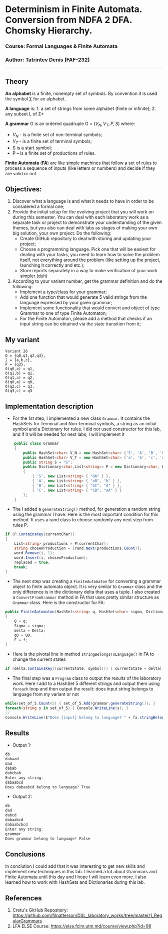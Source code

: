 # Determinism in Finite Automata. Conversion from NDFA 2 DFA. Chomsky Hierarchy.

### Course: Formal Languages & Finite Automata
### Author: Tatrintev Denis (FAF-232)

----

## Theory
**An alphabet** is a finite, nonempty set of symbols. By convention it is used the symbol ∑ for an alphabet. 

**A language** is:
    1. a set of strings from some alphabet (finite or infinite);
    2. any subset L of Σ*

**A grammar** G is an ordered quadruple G = ($V_N, V_T, P, S$)
where:
- $V_N$ - is a finite set of non-terminal symbols;
- $V_T$ - is a finite set of terminal symbols;
- S is a start symbol;
- P – is a finite set of productions of rules.

**Finite Automata** (**FA**) are like simple machines that follow a set of rules to process a sequence of inputs (like letters or numbers) and decide if they are valid or not.

## Objectives:
1. Discover what a language is and what it needs to have in order to be considered a formal one;
2. Provide the initial setup for the evolving project that you will work on during this semester. You can deal with each laboratory work as a separate task or project to demonstrate your understanding of the given themes, but you also can deal with labs as stages of making your own big solution, your own project. Do the following:
    -  Create GitHub repository to deal with storing and updating your project;
    - Choose a programming language. Pick one that will be easiest for dealing with your tasks, you need to learn how to solve the problem itself, not everything around the problem (like setting up the project, launching it correctly and etc.);
    - Store reports separately in a way to make verification of your work simpler (duh)
3. According to your variant number, get the grammar definition and do the following:
    - Implement a type/class for your grammar;
    - Add one function that would generate 5 valid strings from the language expressed by your given grammar;
    - Implement some functionality that would convert and object of type Grammar to one of type Finite Automaton;
    - For the Finite Automaton, please add a method that checks if an input string can be obtained via the state transition from it;

## My variant
``` 
Variant 26
Q = {q0,q1,q2,q3},
∑ = {a,b,c},
F = {q3},
δ(q0,a) = q1,
δ(q1,b) = q1,
δ(q1,a) = q2,
δ(q0,a) = q0,
δ(q2,c) = q3,
δ(q3,c) = q3 
```

## Implementation description
* For the 1st step, I implemented a new class `Grammar`. It contains the HashSets for Terminal and Non-terminal symbols, a string as an initial symbol and a Dictionary for rules. I did not used constructor for this lab, and if it will be needed for next labs, I will implement it

```cs
    public class Grammar
    {
        public HashSet<char> V_N = new HashSet<char> {'S', 'A', 'B', 'C'};
        public HashSet<char> V_T = new HashSet<char> {'a', 'b', 'c', 'd'};
        public string S = "S";
        public Dictionary<char,List<string>> P = new Dictionary<char, List<string>>
        {
            { 'S', new List<string> { "dA" } },
            { 'A', new List<string> { "aB", "b" } },
            { 'B', new List<string> { "bC", "d" } },
            { 'C', new List<string> { "cB", "aA" } }
        };
    }
```

* The I added a `generateString()` method, for generation a random string using the grammar I have. Here is the most important condition for this method. It uses a rand class to choose randomly any next step from rules P.

```cs
if (P.ContainsKey(currentChar))
{
    List<string> productions = P[currentChar];
    string chosenProduction = [rand.Next(productions.Count)];
    word.Remove(i, 1);
    word.Insert(i, chosenProduction);
    replaced = true;
    break;
}
```

* The next step was creating a `FiniteAutomaton` for converting a grammar object to finite automata object. It is very similar to `Grammar` class and the only difference is in the dictionary delta that uses a tuple. I also created a `ConvertFromGrammar` method in FA that uses pretty similar structure as `Grammar` class. Here is the constructor for FA:

``` cs
public FiniteAutomaton(HashSet<string> q, HashSet<char> sigma, Dictionary<(string, char), string> Delta, string Q0, HashSet<string> f)
{
    Q = q;
    Sigma = sigma;
    delta = Delta;
    q0 = Q0;
    F = f;
}
```

* Here is the pivotal line in method `stringBelongsToLanguage()` in FA to change the current states

```cs
if (delta.ContainsKey((currentState, symbol))) { currentState = delta[(currentState, symbol)]; }
```

* The final step was a `Program` class to output the results of the laboratory work. Here I add to a HashSet 5 different strings and output them using `foreach` loop and then output the result: does input string belongs to language from my variant or not

```cs
while(set_of_5.Count<5) { set_of_5.Add(grammar.generateString()); }
foreach(string s in set_of_5) { Console.WriteLine(s); }
//
Console.WriteLine($"Does {input} belong to language? " + fa.stringBelongToLanguage(input));

```


## Results
- Output 1:
```powershell
db
dabaad
dad
dabab
dabcbab
Enter any string: 
dabaabcd
Does dabaabcd belong to language? True
```

- Output 2:
```powershell
db
dad
dabcd
dabaabcd
dabaabcbcd
Enter any string:
grammar
Does grammar belong to language? False
```
## Conclusions 
In conclution I could add that it was interesting to get new skills and implement new techniques in this lab. I learned a lot about Grammars and Finite Automata until this day and I hope I will learn even more. I also learned how to work with HashSets and Dictionaries during this lab.
## References
1. Cretu's GitHub Repository: https://github.com/filpatterson/DSL_laboratory_works/tree/master/1_RegularGrammars
2. LFA ELSE Course: https://else.fcim.utm.md/course/view.php?id=98
